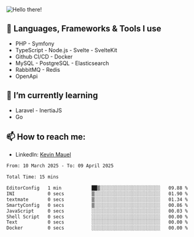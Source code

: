 ![Hello there!](banner.gif)

## 🤖 Languages, Frameworks & Tools I use
- PHP - Symfony
- TypeScript - Node.js - Svelte - SvelteKit
- Github CI/CD - Docker
- MySQL - PostgreSQL - Elasticsearch
- RabbitMQ - Redis
- OpenApi 

## 🌱 I’m currently learning
- Laravel - InertiaJS
- Go

## 📫 How to reach me:
- LinkedIn: [Kevin Mauel](https://www.linkedin.com/in/kevin-mauel/)

<!--START_SECTION:waka-->

```txt
From: 10 March 2025 - To: 09 April 2025

Total Time: 15 mins

EditorConfig   1 min           ██▒░░░░░░░░░░░░░░░░░░░░░░   09.88 %
INI            0 secs          ▒░░░░░░░░░░░░░░░░░░░░░░░░   01.90 %
textmate       0 secs          ▒░░░░░░░░░░░░░░░░░░░░░░░░   01.34 %
SmartyConfig   0 secs          ▒░░░░░░░░░░░░░░░░░░░░░░░░   00.86 %
JavaScript     0 secs          ░░░░░░░░░░░░░░░░░░░░░░░░░   00.03 %
Shell Script   0 secs          ░░░░░░░░░░░░░░░░░░░░░░░░░   00.00 %
Text           0 secs          ░░░░░░░░░░░░░░░░░░░░░░░░░   00.00 %
Docker         0 secs          ░░░░░░░░░░░░░░░░░░░░░░░░░   00.00 %
```

<!--END_SECTION:waka-->

